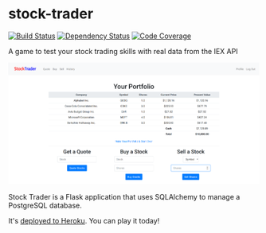 # stock-trader
[![Build Status](https://travis-ci.org/bennett39/stock-trader.svg?branch=master)](https://travis-ci.org/bennett39/stock-trader)
[![Dependency Status](https://img.shields.io/librariesio/github/bennett39/stock-trader.svg)](https://libraries.io/github/bennett39/stock-trader)
[![Code Coverage](https://codecov.io/gh/bennett39/stock-trader/branch/master/graph/badge.svg)](https://codecov.io/gh/bennett39/stock-trader)

A game to test your stock trading skills with real data from the IEX API

![Stock Trader screenshot](https://raw.githubusercontent.com/bennett39/stock-trader/master/static/screenshot.png)

Stock Trader is a Flask application that uses SQLAlchemy to manage a PostgreSQL database.

It's [deployed to Heroku](https://stocktrader39.herokuapp.com). You can play it today!
